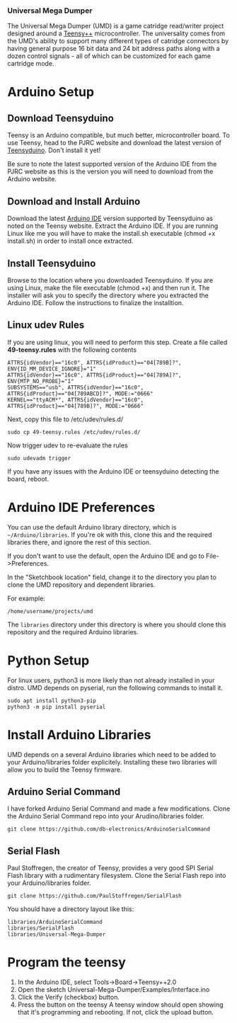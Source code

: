 ### Universal Mega Dumper
The Universal Mega Dumper (UMD) is a game catridge read/writer project designed around a [Teensy++](https://www.pjrc.com/store/teensypp.html) 
microcontroller. The universality comes from the UMD's ability to support many different types of catridge connectors by having general 
purpose 16 bit data and 24 bit address paths along with a dozen control signals - all of which can be customized for each game
cartridge mode.

# Arduino Setup
## Download Teensyduino
Teensy is an Arduino compatible, but much better, microcontroller board. To use Teensy, head to the PJRC 
website and download the latest version of [Teensyduino](https://www.pjrc.com/teensy/td_download.html). Don't
install it yet!

Be sure to note the latest supported version of the Arduino IDE from the PJRC website as this is the version 
you will need to download from the Arduino website.

## Download and Install Arduino
Download the latest [Arduino IDE](https://www.arduino.cc/en/Main/Software) version supported by Teensyduino as
noted on the Teensy website. Extract the Arduino IDE. If you are running Linux like me you will have to make the
install.sh executable (chmod +x install.sh) in order to install once extracted.

## Install Teensyduino
Browse to the location where you downloaded Teensyduino. If you are using Linux, make the file executable (chmod +x)
and then run it. The installer will ask you to specify the directory where you extracted the Arduino IDE. Follow the
instructions to finalize the installtion.

## Linux udev Rules
If you are using linux, you will need to perform this step. Create a file called **49-teensy.rules** with the following contents

```
ATTRS{idVendor}=="16c0", ATTRS{idProduct}=="04[789B]?", ENV{ID_MM_DEVICE_IGNORE}="1"
ATTRS{idVendor}=="16c0", ATTRS{idProduct}=="04[789A]?", ENV{MTP_NO_PROBE}="1"
SUBSYSTEMS=="usb", ATTRS{idVendor}=="16c0", ATTRS{idProduct}=="04[789ABCD]?", MODE:="0666"
KERNEL=="ttyACM*", ATTRS{idVendor}=="16c0", ATTRS{idProduct}=="04[789B]?", MODE:="0666"
```
Next, copy this file to /etc/udev/rules.d/
```
sudo cp 49-teensy.rules /etc/udev/rules.d/
```

Now trigger udev to re-evaluate the rules
```
sudo udevadm trigger
```

If you have any issues with the Arduino IDE or teensyduino detecting the board, reboot.


# Arduino IDE Preferences
You can use the default Arduino library directory, which is ``~/Arduino/libraries``.  If you're ok with this, clone this and the required libraries there, and ignore the rest of this section.

If you don't want to use the default, open the Arduino IDE and go to File->Preferences.

In the "Sketchbook location" field, change it to the directory you plan to clone the UMD repository and dependent libraries.

For example:
```
/home/username/projects/umd
```

The ``libraries`` directory under this directory is where you should clone this repository and the required Arduino libraries.

# Python Setup
For linux users, python3 is more likely than not already installed in your distro. UMD depends on pyserial, run the following commands to install it.
```
sudo apt install python3-pip
python3 -m pip install pyserial 
```
# Install Arduino Libraries
UMD depends on a several Arduino libraries which need to be added to your Arduino/libraries folder explicitely. Installing these two libraries
will allow you to build the Teensy firmware.

## Arduino Serial Command
I have forked Arduino Serial Command and made a few modifications. Clone the Arduino Serial Command repo into your Arudino/libraries folder.

```
git clone https://github.com/db-electronics/ArduinoSerialCommand
```

## Serial Flash
Paul Stoffregen, the creator of Teensy, provides a very good SPI Serial Flash library with a rudimentary filesystem. Clone the Serial Flash
repo into your Arduino/libraries folder.

```
git clone https://github.com/PaulStoffregen/SerialFlash
```
You should have a directory layout like this:

```
libraries/ArduinoSerialCommand
libraries/SerialFlash
libraries/Universal-Mega-Dumper
```

# Program the teensy

  1. In the Arduino IDE, select Tools->Board->Teensy++2.0
  2. Open the sketch Universal-Mega-Dumper/Examples/Interface.ino
  3. Click the Verify (checkbox) button.
  4. Press the button on the teensy
     A teensy window should open showing that it's programming and rebooting.  If not, click the upload button.

